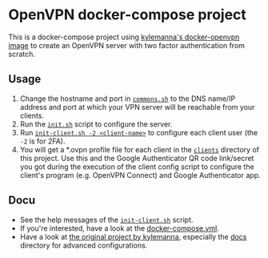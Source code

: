 # OpenVPN docker-compose project

This is a docker-compose project using [kylemanna's docker-openvpn image](https://github.com/kylemanna/docker-openvpn) to create an OpenVPN server with two factor authentication from scratch.

## Usage

1. Change the hostname and port in [`commons.sh`](commons.sh) to the DNS name/IP address and port at which your VPN server will be reachable from your clients.
2. Run the [`init.sh`](init.sh) script to configure the server.
3. Run [`init-client.sh -2 <client-name>`](init-client.sh) to configure each client user (the `-2` is for 2FA).
4. You will get a *.ovpn profile file for each client in the [`clients`](clients) directory of this project. Use this and the Google Authenticator QR code link/secret you got during the execution of the client config script to configure the client's program (e.g. OpenVPN Connect) and Google Authenticator app.

## Docu

- See the help messages of the [`init-client.sh`](init-client.sh) script.
- If you're interested, have a look at the [docker-compose.yml](docker-compose.yml).
- Have a look at [the original project by kylemanna](https://github.com/kylemanna/docker-openvpn), especially the [docs](https://github.com/kylemanna/docker-openvpn/tree/master/docs) directory for advanced configurations.
